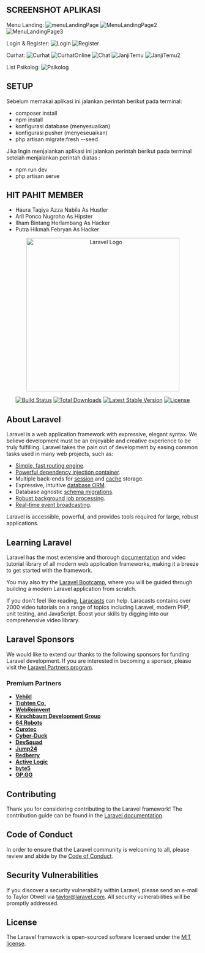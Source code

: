 
## SCREENSHOT APLIKASI
Menu Landing:
![menuLandingPage](https://github.com/ilhmstxr/emotional-support/assets/117576792/3b6335e6-aefe-4076-8308-aa1c3f44a0e1)
![MenuLandingPage2](https://github.com/ilhmstxr/emotional-support/assets/117576792/59f392f5-1392-4981-961e-ccf864f81a48)
![MenuLandingPage3](https://github.com/ilhmstxr/emotional-support/assets/117576792/0b257d34-1044-4690-82c1-5aa65a2bcf5c)

Login & Register:
![Login](https://github.com/ilhmstxr/emotional-support/assets/117576792/2fa974f2-1250-4e5b-8f63-882e1820ed7d)
![Register](https://github.com/ilhmstxr/emotional-support/assets/117576792/902dc778-bdd5-41a4-b774-51e4694753cc)

Curhat:
![Curhat](https://github.com/ilhmstxr/emotional-support/assets/117576792/57c0024e-a03f-4e88-baae-75a97cb7bb79)
![CurhatOnline](https://github.com/ilhmstxr/emotional-support/assets/117576792/f140b853-8816-49bb-9355-581ab8364bbe)
![Chat](https://github.com/ilhmstxr/emotional-support/assets/117576792/7ab60e21-6cce-4857-b239-667506c9bfa5)
![JanjiTemu](https://github.com/ilhmstxr/emotional-support/assets/117576792/261e036b-c100-4711-ae48-3b9d47bf32fa)
![JanjiTemu2](https://github.com/ilhmstxr/emotional-support/assets/117576792/c4f31f74-a7cf-4dc4-b0e5-a92234da2b83)

List Psikolog:
![Psikolog](https://github.com/ilhmstxr/emotional-support/assets/117576792/0bcb6a2d-bf89-4004-837a-4cb9ba21537b)

## SETUP

Sebelum memakai aplikasi ini jalankan perintah berikut pada terminal:
- composer install
- npm install
- konfigurasi database (menyesuaikan)
- konfigurasi pusher (menyeseuaikan)
- php artisan migrate:fresh --seed

Jika Ingin menjalankan aplikasi ini jalankan perintah berikut pada terminal setelah menjalankan perintah diatas :
- npm run dev
- php artisan serve


## HIT PAHIT MEMBER
-  Haura Taqiya Azza Nabila As Hustler
-  Aril Ponco Nugroho As Hipster
-  Ilham Bintang Herlambang As Hacker
-  Putra Hikmah Febryan As Hacker


<p align="center"><a href="https://laravel.com" target="_blank"><img src="https://raw.githubusercontent.com/laravel/art/master/logo-lockup/5%20SVG/2%20CMYK/1%20Full%20Color/laravel-logolockup-cmyk-red.svg" width="400" alt="Laravel Logo"></a></p>

<p align="center">
<a href="https://github.com/laravel/framework/actions"><img src="https://github.com/laravel/framework/workflows/tests/badge.svg" alt="Build Status"></a>
<a href="https://packagist.org/packages/laravel/framework"><img src="https://img.shields.io/packagist/dt/laravel/framework" alt="Total Downloads"></a>
<a href="https://packagist.org/packages/laravel/framework"><img src="https://img.shields.io/packagist/v/laravel/framework" alt="Latest Stable Version"></a>
<a href="https://packagist.org/packages/laravel/framework"><img src="https://img.shields.io/packagist/l/laravel/framework" alt="License"></a>
</p>

## About Laravel

Laravel is a web application framework with expressive, elegant syntax. We believe development must be an enjoyable and creative experience to be truly fulfilling. Laravel takes the pain out of development by easing common tasks used in many web projects, such as:

- [Simple, fast routing engine](https://laravel.com/docs/routing).
- [Powerful dependency injection container](https://laravel.com/docs/container).
- Multiple back-ends for [session](https://laravel.com/docs/session) and [cache](https://laravel.com/docs/cache) storage.
- Expressive, intuitive [database ORM](https://laravel.com/docs/eloquent).
- Database agnostic [schema migrations](https://laravel.com/docs/migrations).
- [Robust background job processing](https://laravel.com/docs/queues).
- [Real-time event broadcasting](https://laravel.com/docs/broadcasting).

Laravel is accessible, powerful, and provides tools required for large, robust applications.

## Learning Laravel

Laravel has the most extensive and thorough [documentation](https://laravel.com/docs) and video tutorial library of all modern web application frameworks, making it a breeze to get started with the framework.

You may also try the [Laravel Bootcamp](https://bootcamp.laravel.com), where you will be guided through building a modern Laravel application from scratch.

If you don't feel like reading, [Laracasts](https://laracasts.com) can help. Laracasts contains over 2000 video tutorials on a range of topics including Laravel, modern PHP, unit testing, and JavaScript. Boost your skills by digging into our comprehensive video library.

## Laravel Sponsors

We would like to extend our thanks to the following sponsors for funding Laravel development. If you are interested in becoming a sponsor, please visit the [Laravel Partners program](https://partners.laravel.com).

### Premium Partners

- **[Vehikl](https://vehikl.com/)**
- **[Tighten Co.](https://tighten.co)**
- **[WebReinvent](https://webreinvent.com/)**
- **[Kirschbaum Development Group](https://kirschbaumdevelopment.com)**
- **[64 Robots](https://64robots.com)**
- **[Curotec](https://www.curotec.com/services/technologies/laravel/)**
- **[Cyber-Duck](https://cyber-duck.co.uk)**
- **[DevSquad](https://devsquad.com/hire-laravel-developers)**
- **[Jump24](https://jump24.co.uk)**
- **[Redberry](https://redberry.international/laravel/)**
- **[Active Logic](https://activelogic.com)**
- **[byte5](https://byte5.de)**
- **[OP.GG](https://op.gg)**

## Contributing

Thank you for considering contributing to the Laravel framework! The contribution guide can be found in the [Laravel documentation](https://laravel.com/docs/contributions).

## Code of Conduct

In order to ensure that the Laravel community is welcoming to all, please review and abide by the [Code of Conduct](https://laravel.com/docs/contributions#code-of-conduct).

## Security Vulnerabilities

If you discover a security vulnerability within Laravel, please send an e-mail to Taylor Otwell via [taylor@laravel.com](mailto:taylor@laravel.com). All security vulnerabilities will be promptly addressed.

## License

The Laravel framework is open-sourced software licensed under the [MIT license](https://opensource.org/licenses/MIT).
